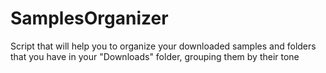 # SamplesOrganizer
Script that will help you to organize your downloaded samples and folders that you have in your "Downloads" folder, grouping them by their tone
